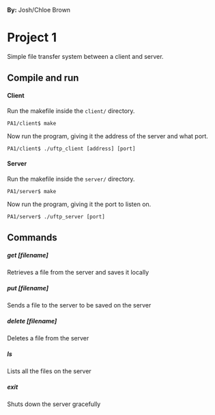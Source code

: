 **By:** Josh/Chloe Brown

# **Project 1**

Simple file transfer system between a client and server.

## Compile and run

#### Client

Run the makefile inside the `client/` directory.
```
PA1/client$ make
```
Now run the program, giving it the address of the server and what port.
```
PA1/client$ ./uftp_client [address] [port]
```

#### Server

Run the makefile inside the `server/` directory.
```
PA1/server$ make
```
Now run the program, giving it the port to listen on.
```
PA1/server$ ./uftp_server [port]
```

## Commands

##### get [filename]

Retrieves a file from the server and saves it locally

##### put [filename]

Sends a file to the server to be saved on the server

##### delete [filename]

Deletes a file from the server

##### ls

Lists all the files on the server

##### exit

Shuts down the server gracefully
